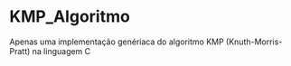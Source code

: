 # KMP_Algoritmo
Apenas uma implementação genériaca do algoritmo KMP (Knuth-Morris-Pratt) na linguagem C
